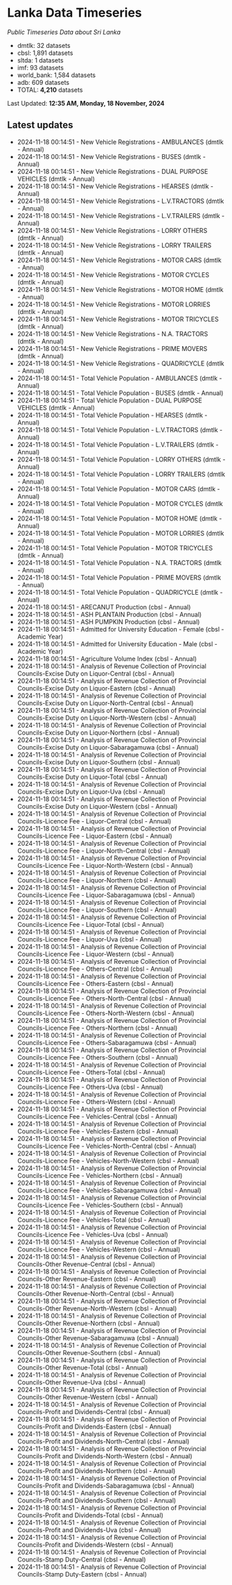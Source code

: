 # Lanka Data Timeseries
*Public Timeseries Data about Sri Lanka*

* dmtlk: 32 datasets
* cbsl: 1,891 datasets
* sltda: 1 datasets
* imf: 93 datasets
* world_bank: 1,584 datasets
* adb: 609 datasets
* TOTAL: **4,210** datasets

Last Updated: **12:35 AM, Monday, 18 November, 2024**

## Latest updates

* 2024-11-18 00:14:51 - New Vehicle Registrations - AMBULANCES (dmtlk - Annual)
* 2024-11-18 00:14:51 - New Vehicle Registrations - BUSES (dmtlk - Annual)
* 2024-11-18 00:14:51 - New Vehicle Registrations - DUAL PURPOSE VEHICLES (dmtlk - Annual)
* 2024-11-18 00:14:51 - New Vehicle Registrations - HEARSES (dmtlk - Annual)
* 2024-11-18 00:14:51 - New Vehicle Registrations - L.V.TRACTORS (dmtlk - Annual)
* 2024-11-18 00:14:51 - New Vehicle Registrations - L.V.TRAILERS (dmtlk - Annual)
* 2024-11-18 00:14:51 - New Vehicle Registrations - LORRY OTHERS (dmtlk - Annual)
* 2024-11-18 00:14:51 - New Vehicle Registrations - LORRY TRAILERS (dmtlk - Annual)
* 2024-11-18 00:14:51 - New Vehicle Registrations - MOTOR CARS (dmtlk - Annual)
* 2024-11-18 00:14:51 - New Vehicle Registrations - MOTOR CYCLES (dmtlk - Annual)
* 2024-11-18 00:14:51 - New Vehicle Registrations - MOTOR HOME (dmtlk - Annual)
* 2024-11-18 00:14:51 - New Vehicle Registrations - MOTOR LORRIES (dmtlk - Annual)
* 2024-11-18 00:14:51 - New Vehicle Registrations - MOTOR TRICYCLES (dmtlk - Annual)
* 2024-11-18 00:14:51 - New Vehicle Registrations - N.A. TRACTORS (dmtlk - Annual)
* 2024-11-18 00:14:51 - New Vehicle Registrations - PRIME MOVERS (dmtlk - Annual)
* 2024-11-18 00:14:51 - New Vehicle Registrations - QUADRICYCLE (dmtlk - Annual)
* 2024-11-18 00:14:51 - Total Vehicle Population - AMBULANCES (dmtlk - Annual)
* 2024-11-18 00:14:51 - Total Vehicle Population - BUSES (dmtlk - Annual)
* 2024-11-18 00:14:51 - Total Vehicle Population - DUAL PURPOSE VEHICLES (dmtlk - Annual)
* 2024-11-18 00:14:51 - Total Vehicle Population - HEARSES (dmtlk - Annual)
* 2024-11-18 00:14:51 - Total Vehicle Population - L.V.TRACTORS (dmtlk - Annual)
* 2024-11-18 00:14:51 - Total Vehicle Population - L.V.TRAILERS (dmtlk - Annual)
* 2024-11-18 00:14:51 - Total Vehicle Population - LORRY OTHERS (dmtlk - Annual)
* 2024-11-18 00:14:51 - Total Vehicle Population - LORRY TRAILERS (dmtlk - Annual)
* 2024-11-18 00:14:51 - Total Vehicle Population - MOTOR CARS (dmtlk - Annual)
* 2024-11-18 00:14:51 - Total Vehicle Population - MOTOR CYCLES (dmtlk - Annual)
* 2024-11-18 00:14:51 - Total Vehicle Population - MOTOR HOME (dmtlk - Annual)
* 2024-11-18 00:14:51 - Total Vehicle Population - MOTOR LORRIES (dmtlk - Annual)
* 2024-11-18 00:14:51 - Total Vehicle Population - MOTOR TRICYCLES (dmtlk - Annual)
* 2024-11-18 00:14:51 - Total Vehicle Population - N.A. TRACTORS (dmtlk - Annual)
* 2024-11-18 00:14:51 - Total Vehicle Population - PRIME MOVERS (dmtlk - Annual)
* 2024-11-18 00:14:51 - Total Vehicle Population - QUADRICYCLE (dmtlk - Annual)
* 2024-11-18 00:14:51 - ARECANUT Production (cbsl - Annual)
* 2024-11-18 00:14:51 - ASH PLANTAIN Production (cbsl - Annual)
* 2024-11-18 00:14:51 - ASH PUMPKIN Production (cbsl - Annual)
* 2024-11-18 00:14:51 - Admitted for University Education - Female (cbsl - Academic Year)
* 2024-11-18 00:14:51 - Admitted for University Education - Male (cbsl - Academic Year)
* 2024-11-18 00:14:51 - Agriculture Volume Index (cbsl - Annual)
* 2024-11-18 00:14:51 - Analysis of Revenue Collection of Provincial Councils-Excise Duty on Liquor-Central (cbsl - Annual)
* 2024-11-18 00:14:51 - Analysis of Revenue Collection of Provincial Councils-Excise Duty on Liquor-Eastern (cbsl - Annual)
* 2024-11-18 00:14:51 - Analysis of Revenue Collection of Provincial Councils-Excise Duty on Liquor-North-Central (cbsl - Annual)
* 2024-11-18 00:14:51 - Analysis of Revenue Collection of Provincial Councils-Excise Duty on Liquor-North-Western (cbsl - Annual)
* 2024-11-18 00:14:51 - Analysis of Revenue Collection of Provincial Councils-Excise Duty on Liquor-Northern (cbsl - Annual)
* 2024-11-18 00:14:51 - Analysis of Revenue Collection of Provincial Councils-Excise Duty on Liquor-Sabaragamuwa (cbsl - Annual)
* 2024-11-18 00:14:51 - Analysis of Revenue Collection of Provincial Councils-Excise Duty on Liquor-Southern (cbsl - Annual)
* 2024-11-18 00:14:51 - Analysis of Revenue Collection of Provincial Councils-Excise Duty on Liquor-Total (cbsl - Annual)
* 2024-11-18 00:14:51 - Analysis of Revenue Collection of Provincial Councils-Excise Duty on Liquor-Uva (cbsl - Annual)
* 2024-11-18 00:14:51 - Analysis of Revenue Collection of Provincial Councils-Excise Duty on Liquor-Western (cbsl - Annual)
* 2024-11-18 00:14:51 - Analysis of Revenue Collection of Provincial Councils-Licence Fee - Liquor-Central (cbsl - Annual)
* 2024-11-18 00:14:51 - Analysis of Revenue Collection of Provincial Councils-Licence Fee - Liquor-Eastern (cbsl - Annual)
* 2024-11-18 00:14:51 - Analysis of Revenue Collection of Provincial Councils-Licence Fee - Liquor-North-Central (cbsl - Annual)
* 2024-11-18 00:14:51 - Analysis of Revenue Collection of Provincial Councils-Licence Fee - Liquor-North-Western (cbsl - Annual)
* 2024-11-18 00:14:51 - Analysis of Revenue Collection of Provincial Councils-Licence Fee - Liquor-Northern (cbsl - Annual)
* 2024-11-18 00:14:51 - Analysis of Revenue Collection of Provincial Councils-Licence Fee - Liquor-Sabaragamuwa (cbsl - Annual)
* 2024-11-18 00:14:51 - Analysis of Revenue Collection of Provincial Councils-Licence Fee - Liquor-Southern (cbsl - Annual)
* 2024-11-18 00:14:51 - Analysis of Revenue Collection of Provincial Councils-Licence Fee - Liquor-Total (cbsl - Annual)
* 2024-11-18 00:14:51 - Analysis of Revenue Collection of Provincial Councils-Licence Fee - Liquor-Uva (cbsl - Annual)
* 2024-11-18 00:14:51 - Analysis of Revenue Collection of Provincial Councils-Licence Fee - Liquor-Western (cbsl - Annual)
* 2024-11-18 00:14:51 - Analysis of Revenue Collection of Provincial Councils-Licence Fee - Others-Central (cbsl - Annual)
* 2024-11-18 00:14:51 - Analysis of Revenue Collection of Provincial Councils-Licence Fee - Others-Eastern (cbsl - Annual)
* 2024-11-18 00:14:51 - Analysis of Revenue Collection of Provincial Councils-Licence Fee - Others-North-Central (cbsl - Annual)
* 2024-11-18 00:14:51 - Analysis of Revenue Collection of Provincial Councils-Licence Fee - Others-North-Western (cbsl - Annual)
* 2024-11-18 00:14:51 - Analysis of Revenue Collection of Provincial Councils-Licence Fee - Others-Northern (cbsl - Annual)
* 2024-11-18 00:14:51 - Analysis of Revenue Collection of Provincial Councils-Licence Fee - Others-Sabaragamuwa (cbsl - Annual)
* 2024-11-18 00:14:51 - Analysis of Revenue Collection of Provincial Councils-Licence Fee - Others-Southern (cbsl - Annual)
* 2024-11-18 00:14:51 - Analysis of Revenue Collection of Provincial Councils-Licence Fee - Others-Total (cbsl - Annual)
* 2024-11-18 00:14:51 - Analysis of Revenue Collection of Provincial Councils-Licence Fee - Others-Uva (cbsl - Annual)
* 2024-11-18 00:14:51 - Analysis of Revenue Collection of Provincial Councils-Licence Fee - Others-Western (cbsl - Annual)
* 2024-11-18 00:14:51 - Analysis of Revenue Collection of Provincial Councils-Licence Fee - Vehicles-Central (cbsl - Annual)
* 2024-11-18 00:14:51 - Analysis of Revenue Collection of Provincial Councils-Licence Fee - Vehicles-Eastern (cbsl - Annual)
* 2024-11-18 00:14:51 - Analysis of Revenue Collection of Provincial Councils-Licence Fee - Vehicles-North-Central (cbsl - Annual)
* 2024-11-18 00:14:51 - Analysis of Revenue Collection of Provincial Councils-Licence Fee - Vehicles-North-Western (cbsl - Annual)
* 2024-11-18 00:14:51 - Analysis of Revenue Collection of Provincial Councils-Licence Fee - Vehicles-Northern (cbsl - Annual)
* 2024-11-18 00:14:51 - Analysis of Revenue Collection of Provincial Councils-Licence Fee - Vehicles-Sabaragamuwa (cbsl - Annual)
* 2024-11-18 00:14:51 - Analysis of Revenue Collection of Provincial Councils-Licence Fee - Vehicles-Southern (cbsl - Annual)
* 2024-11-18 00:14:51 - Analysis of Revenue Collection of Provincial Councils-Licence Fee - Vehicles-Total (cbsl - Annual)
* 2024-11-18 00:14:51 - Analysis of Revenue Collection of Provincial Councils-Licence Fee - Vehicles-Uva (cbsl - Annual)
* 2024-11-18 00:14:51 - Analysis of Revenue Collection of Provincial Councils-Licence Fee - Vehicles-Western (cbsl - Annual)
* 2024-11-18 00:14:51 - Analysis of Revenue Collection of Provincial Councils-Other Revenue-Central (cbsl - Annual)
* 2024-11-18 00:14:51 - Analysis of Revenue Collection of Provincial Councils-Other Revenue-Eastern (cbsl - Annual)
* 2024-11-18 00:14:51 - Analysis of Revenue Collection of Provincial Councils-Other Revenue-North-Central (cbsl - Annual)
* 2024-11-18 00:14:51 - Analysis of Revenue Collection of Provincial Councils-Other Revenue-North-Western (cbsl - Annual)
* 2024-11-18 00:14:51 - Analysis of Revenue Collection of Provincial Councils-Other Revenue-Northern (cbsl - Annual)
* 2024-11-18 00:14:51 - Analysis of Revenue Collection of Provincial Councils-Other Revenue-Sabaragamuwa (cbsl - Annual)
* 2024-11-18 00:14:51 - Analysis of Revenue Collection of Provincial Councils-Other Revenue-Southern (cbsl - Annual)
* 2024-11-18 00:14:51 - Analysis of Revenue Collection of Provincial Councils-Other Revenue-Total (cbsl - Annual)
* 2024-11-18 00:14:51 - Analysis of Revenue Collection of Provincial Councils-Other Revenue-Uva (cbsl - Annual)
* 2024-11-18 00:14:51 - Analysis of Revenue Collection of Provincial Councils-Other Revenue-Western (cbsl - Annual)
* 2024-11-18 00:14:51 - Analysis of Revenue Collection of Provincial Councils-Profit and Dividends-Central (cbsl - Annual)
* 2024-11-18 00:14:51 - Analysis of Revenue Collection of Provincial Councils-Profit and Dividends-Eastern (cbsl - Annual)
* 2024-11-18 00:14:51 - Analysis of Revenue Collection of Provincial Councils-Profit and Dividends-North-Central (cbsl - Annual)
* 2024-11-18 00:14:51 - Analysis of Revenue Collection of Provincial Councils-Profit and Dividends-North-Western (cbsl - Annual)
* 2024-11-18 00:14:51 - Analysis of Revenue Collection of Provincial Councils-Profit and Dividends-Northern (cbsl - Annual)
* 2024-11-18 00:14:51 - Analysis of Revenue Collection of Provincial Councils-Profit and Dividends-Sabaragamuwa (cbsl - Annual)
* 2024-11-18 00:14:51 - Analysis of Revenue Collection of Provincial Councils-Profit and Dividends-Southern (cbsl - Annual)
* 2024-11-18 00:14:51 - Analysis of Revenue Collection of Provincial Councils-Profit and Dividends-Total (cbsl - Annual)
* 2024-11-18 00:14:51 - Analysis of Revenue Collection of Provincial Councils-Profit and Dividends-Uva (cbsl - Annual)
* 2024-11-18 00:14:51 - Analysis of Revenue Collection of Provincial Councils-Profit and Dividends-Western (cbsl - Annual)
* 2024-11-18 00:14:51 - Analysis of Revenue Collection of Provincial Councils-Stamp Duty-Central (cbsl - Annual)
* 2024-11-18 00:14:51 - Analysis of Revenue Collection of Provincial Councils-Stamp Duty-Eastern (cbsl - Annual)